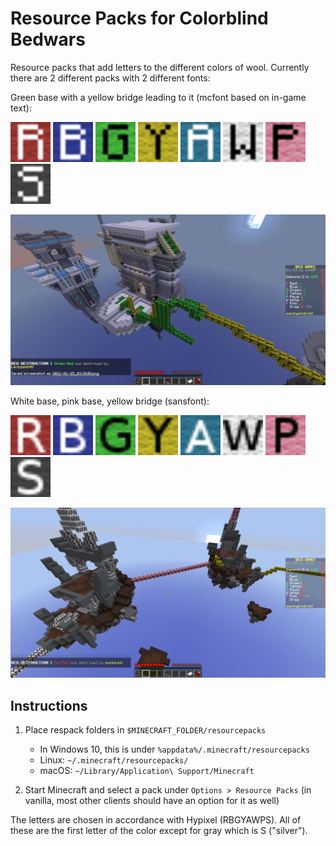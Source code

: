 Resource Packs for Colorblind Bedwars
=====================================

Resource packs that add letters to the different colors of wool.
Currently there are 2 different packs with 2 different fonts:

Green base with a yellow bridge leading to it (mcfont based on in-game text):

<img src="./respack-colorblind-bedwars-mcfont/assets/minecraft/textures/blocks/wool_colored_red.png" width="64"> <img src="./respack-colorblind-bedwars-mcfont/assets/minecraft/textures/blocks/wool_colored_blue.png" width="64">
<img src="./respack-colorblind-bedwars-mcfont/assets/minecraft/textures/blocks/wool_colored_lime.png" width="64">
<img src="./respack-colorblind-bedwars-mcfont/assets/minecraft/textures/blocks/wool_colored_yellow.png" width="64">
<img src="./respack-colorblind-bedwars-mcfont/assets/minecraft/textures/blocks/wool_colored_cyan.png" width="64">
<img src="./respack-colorblind-bedwars-mcfont/assets/minecraft/textures/blocks/wool_colored_white.png" width="64">
<img src="./respack-colorblind-bedwars-mcfont/assets/minecraft/textures/blocks/wool_colored_pink.png" width="64">
<img src="./respack-colorblind-bedwars-mcfont/assets/minecraft/textures/blocks/wool_colored_gray.png" width="64">

![](./png/mcfont1.png)

White base, pink base, yellow bridge (sansfont):

<img src="./respack-colorblind-bedwars-sansfont/assets/minecraft/textures/blocks/wool_colored_red.png" width="64"> <img src="./respack-colorblind-bedwars-sansfont/assets/minecraft/textures/blocks/wool_colored_blue.png" width="64">
<img src="./respack-colorblind-bedwars-sansfont/assets/minecraft/textures/blocks/wool_colored_lime.png" width="64">
<img src="./respack-colorblind-bedwars-sansfont/assets/minecraft/textures/blocks/wool_colored_yellow.png" width="64">
<img src="./respack-colorblind-bedwars-sansfont/assets/minecraft/textures/blocks/wool_colored_cyan.png" width="64">
<img src="./respack-colorblind-bedwars-sansfont/assets/minecraft/textures/blocks/wool_colored_white.png" width="64">
<img src="./respack-colorblind-bedwars-sansfont/assets/minecraft/textures/blocks/wool_colored_pink.png" width="64">
<img src="./respack-colorblind-bedwars-sansfont/assets/minecraft/textures/blocks/wool_colored_gray.png" width="64">

![](./png/sansfont1.png)


## Instructions

1. Place respack folders in `$MINECRAFT_FOLDER/resourcepacks`
    - In Windows 10, this is under `%appdata%/.minecraft/resourcepacks`
    - Linux: `~/.minecraft/resourcepacks/`
    - macOS: `~/Library/Application\ Support/Minecraft`

2. Start Minecraft and select a pack under `Options > Resource Packs`
    (in vanilla, most other clients should have an option for it as well)

The letters are chosen in accordance with Hypixel (RBGYAWPS).
All of these are the first letter of the color except for gray
    which is S ("silver").
